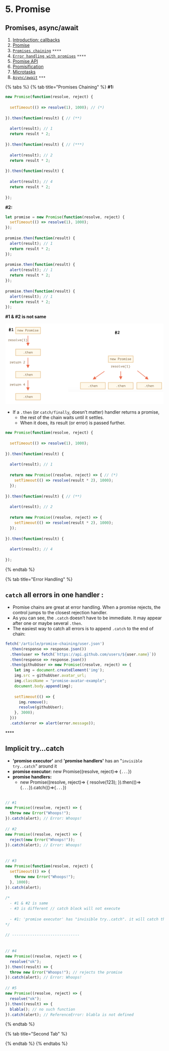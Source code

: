 # 5. Promise

## Promises, async/await

1. [Introduction: callbacks](https://javascript.info/callbacks)
2. [Promise](https://javascript.info/promise-basics)
3. [`Promises chaining`](https://javascript.info/promise-chaining) `****`
4. [`Error handling with promises`](https://javascript.info/promise-error-handling) `****`
5. [Promise API](https://javascript.info/promise-api)
6. [Promisification](https://javascript.info/promisify)
7. [Microtasks](https://javascript.info/microtask-queue)
8. [`Async/await`](https://javascript.info/async-await)  `***`



{% tabs %}
{% tab title="Promises Chaining" %}
**\#1:**

```javascript
new Promise(function(resolve, reject) {

  setTimeout(() => resolve(1), 1000); // (*)

}).then(function(result) { // (**)

  alert(result); // 1
  return result * 2;

}).then(function(result) { // (***)

  alert(result); // 2
  return result * 2;

}).then(function(result) {

  alert(result); // 4
  return result * 2;

});
```

**\#2:**

```javascript
let promise = new Promise(function(resolve, reject) {
  setTimeout(() => resolve(1), 1000);
});

promise.then(function(result) {
  alert(result); // 1
  return result * 2;
});

promise.then(function(result) {
  alert(result); // 1
  return result * 2;
});

promise.then(function(result) {
  alert(result); // 1
  return result * 2;
});
```

**\#1 & \#2 is not same**

![](../../../.gitbook/assets/image%20%2834%29.png)

* If a `.then` \(or `catch/finally`, doesn’t matter\) handler returns a promise, 
  * the rest of the chain waits until it settles. 
  * When it does, its result \(or error\) is passed further.

```javascript
new Promise(function(resolve, reject) {

  setTimeout(() => resolve(1), 1000);

}).then(function(result) {

  alert(result); // 1

  return new Promise((resolve, reject) => { // (*)
    setTimeout(() => resolve(result * 2), 1000);
  });

}).then(function(result) { // (**)

  alert(result); // 2

  return new Promise((resolve, reject) => {
    setTimeout(() => resolve(result * 2), 1000);
  });

}).then(function(result) {

  alert(result); // 4

});
```
{% endtab %}

{% tab title="Error Handling" %}
## `catch` all errors in one handler :

* Promise chains are great at error handling. When a promise rejects, the control jumps to the closest rejection handler.
* As you can see, the `.catch` doesn’t have to be immediate. It may appear after one or maybe several `.then`.
* The easiest way to catch all errors is to append `.catch` to the end of chain:

```javascript
fetch('/article/promise-chaining/user.json')
  .then(response => response.json())
  .then(user => fetch(`https://api.github.com/users/${user.name}`))
  .then(response => response.json())
  .then(githubUser => new Promise((resolve, reject) => {
    let img = document.createElement('img');
    img.src = githubUser.avatar_url;
    img.className = "promise-avatar-example";
    document.body.append(img);

    setTimeout(() => {
      img.remove();
      resolve(githubUser);
    }, 3000);
  }))
  .catch(error => alert(error.message));
```

\*\*\*\*

## Implicit try…catch

* **'promise executor'** and **'promise handlers'** has an "`invisible try..catch`" around it
* **promise executor:** new Promise\(\(resolve, reject\)=&gt; {`...`}\)
* **promise handlers:** 
  * new Promise\(\(resolve, reject\)=&gt; { resolve\(123\); }\).then\(\(\)=&gt;{`...`}\).catch\(\(\)=&gt;{`...`}\)

```javascript

// #1
new Promise((resolve, reject) => {
  throw new Error("Whoops!");
}).catch(alert); // Error: Whoops!

// #2
new Promise((resolve, reject) => {
  reject(new Error("Whoops!"));
}).catch(alert); // Error: Whoops!


// #3
new Promise(function(resolve, reject) {
  setTimeout(() => {
    throw new Error("Whoops!");
  }, 1000);
}).catch(alert);

/*
  - #1 & #2 is same
  - #3 is different // catch block will not execute
  
  - #1: 'promise executor' has "invisible try..catch". it will catch the err and reject(err)
*/

// ------------------------------


// #4
new Promise((resolve, reject) => {
  resolve("ok");
}).then((result) => {
  throw new Error("Whoops!"); // rejects the promise
}).catch(alert); // Error: Whoops!

// #5
new Promise((resolve, reject) => {
  resolve("ok");
}).then((result) => {
  blabla(); // no such function
}).catch(alert); // ReferenceError: blabla is not defined
```
{% endtab %}

{% tab title="Second Tab" %}

{% endtab %}
{% endtabs %}

